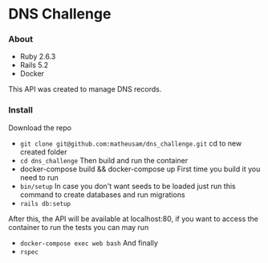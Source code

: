 # DNS Challenge

### About

* Ruby 2.6.3
* Rails 5.2
* Docker

This API was created to manage DNS records.

### Install
Download the repo
* `git clone git@github.com:matheusam/dns_challenge.git`
cd to new created folder
* `cd dns_challenge`
Then build and run the container
* docker-compose build && docker-compose up
First time you build it you need to run
* `bin/setup`
In case you don't want seeds to be loaded just run this command to create databases and run migrations
* `rails db:setup`

After this, the API will be available at localhost:80, if you want to access the container to run the tests you can may run
* `docker-compose exec web bash`
And finally
* `rspec`
